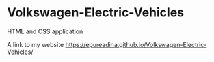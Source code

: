 # Volkswagen-Electric-Vehicles

HTML and CSS application

A link to my website https://epureadina.github.io/Volkswagen-Electric-Vehicles/
